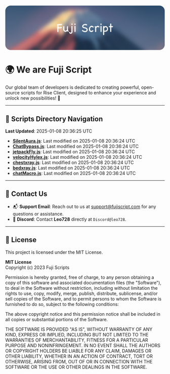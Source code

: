 ![Banner](.github/b.webp)

# 🌍 **We are Fuji Script**

Our global team of developers is dedicated to creating powerful, open-source scripts for Rise Client, designed to enhance your experience and unlock new possibilities! 🌟

---
<!-- SCRIPTS_NAVIGATION_START -->
## 📂 **Scripts Directory Navigation**

**Last Updated**: 2025-01-08 20:36:25 UTC

- **[SilentAura.js](scripts/SilentAura.js)**: Last modified on 2025-01-08 20:36:24 UTC
- **[ChatBypass.js](scripts/ChatBypass.js)**: Last modified on 2025-01-08 20:36:24 UTC
- **[jetpackFly.js](scripts/jetpackFly.js)**: Last modified on 2025-01-08 20:36:24 UTC
- **[velocityHylex.js](scripts/velocityHylex.js)**: Last modified on 2025-01-08 20:36:24 UTC
- **[chestxray.js](scripts/chestxray.js)**: Last modified on 2025-01-08 20:36:24 UTC
- **[bedxray.js](scripts/bedxray.js)**: Last modified on 2025-01-08 20:36:24 UTC
- **[chatMacro.js](scripts/chatMacro.js)**: Last modified on 2025-01-08 20:36:24 UTC

<!-- SCRIPTS_NAVIGATION_END -->

---

## 💬 **Contact Us**  
- 📬 **Support Email**: Reach out to us at [support@fujiscript.com](mailto:support@fujiscript.com) for any questions or assistance.  
- 💬 **Discord**: Contact **Leo728** directly at `Discord@leo728`.

---

## 📜 **License**

This project is licensed under the MIT License.  

**MIT License**  
Copyright (c) 2023 Fuji Scripts  

Permission is hereby granted, free of charge, to any person obtaining a copy of this software and associated documentation files (the "Software"), to deal in the Software without restriction, including without limitation the rights to use, copy, modify, merge, publish, distribute, sublicense, and/or sell copies of the Software, and to permit persons to whom the Software is furnished to do so, subject to the following conditions:  

The above copyright notice and this permission notice shall be included in all copies or substantial portions of the Software.  

THE SOFTWARE IS PROVIDED "AS IS", WITHOUT WARRANTY OF ANY KIND, EXPRESS OR IMPLIED, INCLUDING BUT NOT LIMITED TO THE WARRANTIES OF MERCHANTABILITY, FITNESS FOR A PARTICULAR PURPOSE AND NONINFRINGEMENT. IN NO EVENT SHALL THE AUTHORS OR COPYRIGHT HOLDERS BE LIABLE FOR ANY CLAIM, DAMAGES OR OTHER LIABILITY, WHETHER IN AN ACTION OF CONTRACT, TORT OR OTHERWISE, ARISING FROM, OUT OF OR IN CONNECTION WITH THE SOFTWARE OR THE USE OR OTHER DEALINGS IN THE SOFTWARE.  
